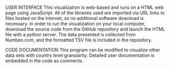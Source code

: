 USER INTERFACE
This visualization is web-based and runs on a HTML web page using JavaScript. All of the libraries used are imported via URL links to files hosted on the internet, so
no additional software download is necessary. In order to run the visualization on your local computer, download the source code from the GitHub repository and launch the HTML file with a python server. The data presented is collected from Numbeo.com, and the formatted TSV file is included in the repository.
 
CODE DOCUMENTATION
This program can be modified to visualize other data sets with country level granularity. Detailed user documentation is embedded in the code as comments.
